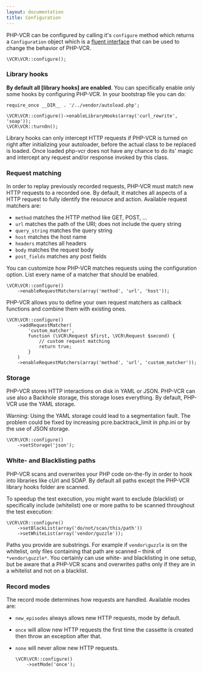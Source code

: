 ```yaml
---
layout: documentation
title: Configuration
---
```


PHP-VCR can be configured by calling it's `configure` method which returns a `Configuration` object which is a [fluent interface](http://en.wikipedia.org/wiki/Fluent_interface) that can be used to change the behavior of PHP-VCR.

    \VCR\VCR::configure();

### Library hooks

**By default all [library hooks] are enabled**. You can specifically enable only some hooks by configuring PHP-VCR. In your bootstrap file you can do:

    require_once __DIR__ . '/../vendor/autoload.php';

    \VCR\VCR::configure()->enableLibraryHooks(array('curl_rewrite', 'soap'));
    \VCR\VCR::turnOn();

Library hooks can only intercept HTTP requests if PHP-VCR is turned on right after initializing your autoloader, before the actual class to be replaced is loaded.
Once loaded php-vcr does not have any chance to do its' magic and intercept any request and/or response invoked by this class.


### Request matching

In order to replay previously recorded requests, PHP-VCR must match new HTTP requests to a recorded one. By default, it matches all aspects of a HTTP request to fully identify the resource and action. Available request matchers are:

 * `method` matches the HTTP method like GET, POST, ...
 * `url` matches the path of the URI; does not include the query string
 * `query_string` matches the query string
 * `host` matches the host name
 * `headers` matches all headers
 * `body` matches the request body
 * `post_fields` matches any post fields

You can customize how PHP-VCR matches requests using the configuration option. List every name of a matcher that should be enabled.

    \VCR\VCR::configure()
        ->enableRequestMatchers(array('method', 'url', 'host'));

PHP-VCR allows you to define your own request matchers as callback functions and combine them with existing ones.

    \VCR\VCR::configure()
        ->addRequestMatcher(
            'custom_matcher',
            function (\VCR\Request $first, \VCR\Request $second) {
                // custom request matching
                return true;
            }
        )
        ->enableRequestMatchers(array('method', 'url', 'custom_matcher'));

### Storage

PHP-VCR stores HTTP interactions on disk in YAML or JSON. PHP-VCR can use also a Backhole storage, this storage loses everything. By default, PHP-VCR use the YAML storage.

Warning: Using the YAML storage could lead to a segmentation fault. The problem could be fixed by increasing pcre.backtrack_limit in php.ini or by the use of JSON storage.

    \VCR\VCR::configure()
        ->setStorage('json');


### White- and Blacklisting paths

PHP-VCR scans and overwrites your PHP code on-the-fly in order to hook into libraries like cUrl and SOAP. By default all paths except the PHP-VCR library hooks folder are scanned.

To speedup the test execution, you might want to exclude (blacklist) or specifically include (whitelist) one or more paths to be scanned throughout the test execution:

    \VCR\VCR::configure()
        ->setBlackList(array('do/not/scan/this/path'))
        ->setWhiteList(array('vendor/guzzle'));

Paths you provide are substrings. For example if `vendor\guzzle` is on the whitelist, only files containing that path are scanned – think of `*vendor\guzzle*`.
You certainly can use white- and blacklisting in one setup, but be aware that a PHP-VCR scans and overwrites paths only if they are in a whitelist and not on a blacklist.


### Record modes

The record mode determines how requests are handled. Available modes are:

 * `new_episodes` always allows new HTTP requests, mode by default.
 * `once` will allow new HTTP requests the first time the cassette is created then throw an exception after that.
 * `none` will never allow new HTTP requests.

    ```
    \VCR\VCR::configure()
        ->setMode('once');
    ```

